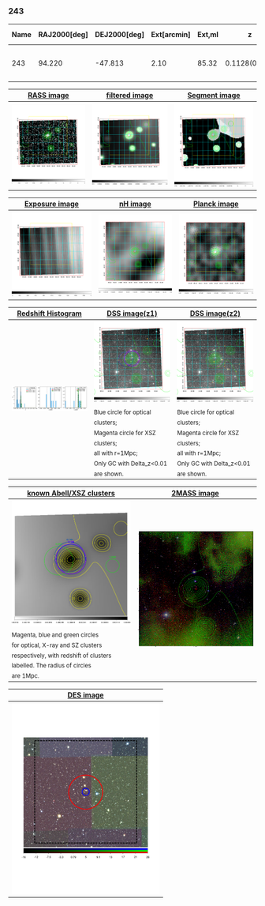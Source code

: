 <div STYLE="page-break-after: always;"></div>

### 243

|Name|RAJ2000[deg]|DEJ2000[deg] |Ext[arcmin]| Ext,ml | z | z_src| C|GC(XSZ,Delta_z<0.01)| GC(OPT,Delta_z<0.01)|GC| R_sig[arcmin] | R500[arcmin] | R500[Mpc]| CRsig[c/s] | CR500[c/s] |L500[1E44 erg/s]|F500[1E-12 erg/s/cm^2]| M500[1E14 Msun]|Tx[keV]|Cnt_sig|Beta|Rc[arcmin]|Comment|Alias|
|---|---|---|---|---|---|------|---|--------|---------|----------|---|---|---|---|---|---|---|---|---|---|---|---|---|---|
|243| 94.220| -47.813| 2.10| 85.32| 0.1128(0.007)| z2, z_xsz| B| MCXC, PSZ2, Tar| N| MCXC, N, PSZ2, Tar, W| 10.262| 7.323| 0.901| 0.168(0.025)| 0.160(0.024)| 0.971(0.079)| 2.960(0.240)| 2.32(0.09)| 3.73(0.10)| 214.0| 0.718(-0.100+0.133)| 2.439(-0.685+0.754)| -| k233|

|[RASS image](../image/243/243_img.pdf)|[filtered image](../image/243/243_fil.pdf)|[Segment image](../image/243/243_seg.pdf)|
|-------------------|--------------------|-------------------|
| <img src="../image/243/243_img.png" width="300">  | <img src="../image/243/243_fil.png" width="300">   | <img src="../image/243/243_seg.png" width="300">  |

|[Exposure image](../image/243/243_mex.pdf)| [nH image](../image/243/243_nh.pdf)| [Planck image](../image/243/243_p.pdf)|
|-------------------|--------------------|-------------------|
|<img src="../image/243/243_mex.png" width="300">   | <img src="../image/243/243_nh.png" width="300">    | <img src="../image/243/243_p.png" width="300"> |

|[Redshift Histogram](../image/243/243_zg.pdf) | [DSS image(z1)](../image/243/243_dss_z1.pdf)      |  [DSS image(z2)](../image/243/243_dss_z2.pdf)    |
|-------------------|--------------------|-------------------|
|<img src="../image/243/243_zg.png" width="300"> |<img src="../image/243/243_dss_z1.png" width="300"> <sub><br>Blue circle for optical clusters; <br>Magenta circle for XSZ clusters; <br>all with r=1Mpc; <br>Only GC with Delta_z<0.01 are shown. </sub>| <img src="../image/243/243_dss_z2.png" width="300"><sub><br>Blue circle for optical clusters; <br>Magenta circle for XSZ clusters; <br>all with r=1Mpc; <br>Only GC with Delta_z<0.01 are shown. </sub> |

|[known Abell/XSZ clusters](../image/243/243_gc.pdf) | [2MASS image](../image/243/243_2mass.pdf)      |
|-------------------|-------------------|
|<img src=../image/243/243_gc.png width="300"> <br><sub>Magenta, blue and green circles <br>for optical, X-ray and SZ clusters <br>respectively, with redshift of clusters <br>labelled. The radius of circles <br>are 1Mpc.</sub>|<img src="../image/243/243_2mass.png" width="300">  |

|[DES image](../image/243/243_des.pdf)   |
|-------------------|
| <img src="../image/243/243_des.pdf" width="300">  |

